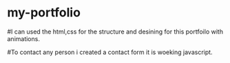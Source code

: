 # my-portfolio

#I can used the html,css for the structure and desining for this portfoilo with animations.

#To contact any person i created a contact form it is woeking javascript.
